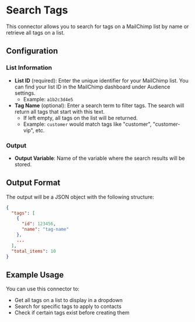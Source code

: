 # Search Tags

This connector allows you to search for tags on a MailChimp list by name or retrieve all tags on a list.

## Configuration

### List Information
- **List ID** (required): Enter the unique identifier for your MailChimp list. You can find your list ID in the MailChimp dashboard under Audience settings.
  - Example: `a1b2c3d4e5`
- **Tag Name** (optional): Enter a search term to filter tags. The search will return all tags that start with this text.
  - If left empty, all tags on the list will be returned.
  - Example: `customer` would match tags like "customer", "customer-vip", etc.

### Output
- **Output Variable**: Name of the variable where the search results will be stored.

## Output Format

The output will be a JSON object with the following structure:

```json
{
  "tags": [
    {
      "id": 123456,
      "name": "tag-name"
    },
    ...
  ],
  "total_items": 10
}
```

## Example Usage

You can use this connector to:
- Get all tags on a list to display in a dropdown
- Search for specific tags to apply to contacts
- Check if certain tags exist before creating them
